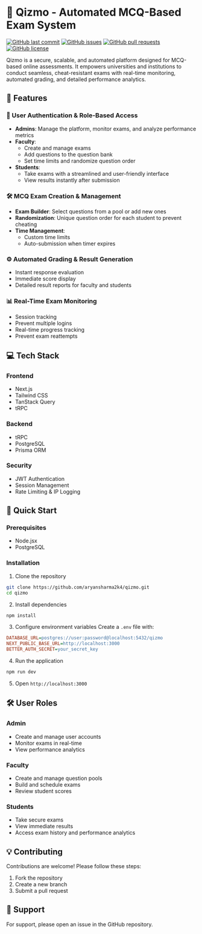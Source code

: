 # 📝 Qizmo - Automated MCQ-Based Exam System

[![GitHub last commit](https://img.shields.io/github/last-commit/aryansharma2k4/dev-stage)](https://img.shields.io/github/last-commit/aryansharma2k4/dev-stage)
[![GitHub issues](https://img.shields.io/github/issues-raw/aryansharma2k4/dev-stage)](https://img.shields.io/github/issues-raw/aryansharma2k4/dev-stage)
[![GitHub pull requests](https://img.shields.io/github/issues-pr/aryansharma2k4/dev-stage)](https://img.shields.io/github/issues-pr/aryansharma2k4/dev-stage)
[![GitHub license](https://img.shields.io/github/license/aryansharma2k4/dev-stage)](https://img.shields.io/github/license/aryansharma2k4/dev-stage)

Qizmo is a secure, scalable, and automated platform designed for MCQ-based online assessments. It empowers universities and institutions to conduct seamless, cheat-resistant exams with real-time monitoring, automated grading, and detailed performance analytics.

## 🚀 Features

### 🔐 User Authentication & Role-Based Access
- **Admins**: Manage the platform, monitor exams, and analyze performance metrics
- **Faculty**: 
  - Create and manage exams
  - Add questions to the question bank
  - Set time limits and randomize question order
- **Students**:
  - Take exams with a streamlined and user-friendly interface
  - View results instantly after submission

### 🛠️ MCQ Exam Creation & Management
- **Exam Builder**: Select questions from a pool or add new ones
- **Randomization**: Unique question order for each student to prevent cheating
- **Time Management**:
  - Custom time limits
  - Auto-submission when timer expires

### ⚙️ Automated Grading & Result Generation
- Instant response evaluation
- Immediate score display
- Detailed result reports for faculty and students

### 📊 Real-Time Exam Monitoring
- Session tracking
- Prevent multiple logins
- Real-time progress tracking
- Prevent exam reattempts

## 💻 Tech Stack

### Frontend
- Next.js
- Tailwind CSS
- TanStack Query
- tRPC

### Backend
- tRPC
- PostgreSQL
- Prisma ORM

### Security
- JWT Authentication
- Session Management
- Rate Limiting & IP Logging

## 🚦 Quick Start

### Prerequisites
- Node.jsx
- PostgreSQL

### Installation

1. Clone the repository
```bash
git clone https://github.com/aryansharma2k4/qizmo.git
cd qizmo
```

2. Install dependencies
```bash
npm install
```

3. Configure environment variables
Create a `.env` file with:
```ini
DATABASE_URL=postgres://user:password@localhost:5432/qizmo
NEXT_PUBLIC_BASE_URL=http://localhost:3000
BETTER_AUTH_SECRET=your_secret_key
```

4. Run the application
```bash
npm run dev
```

5. Open `http://localhost:3000`

## 🛠️ User Roles

### Admin
- Create and manage user accounts
- Monitor exams in real-time
- View performance analytics

### Faculty
- Create and manage question pools
- Build and schedule exams
- Review student scores

### Students
- Take secure exams
- View immediate results
- Access exam history and performance analytics

## 💡 Contributing
Contributions are welcome! Please follow these steps:

1. Fork the repository
2. Create a new branch
3. Submit a pull request


## 🤝 Support
For support, please open an issue in the GitHub repository.